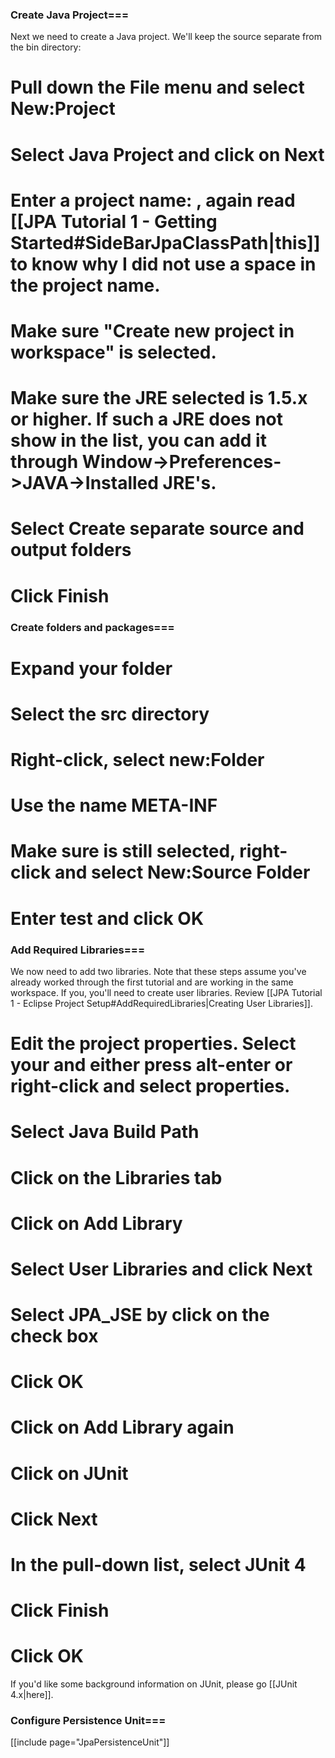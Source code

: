 ### Create Java Project===
Next we need to create a Java project. We'll keep the source separate from the bin directory:
# Pull down the **File** menu and select **New:Project**
# Select **Java Project** and click on **Next**
# Enter a project name: **<project>**, again read [[JPA Tutorial 1 - Getting Started#SideBarJpaClassPath|this]] to know why I did not use a space in the project name.
# Make sure "Create new project in workspace" is selected.
# Make sure the JRE selected is 1.5.x or higher. If such a JRE does not show in the list, you can add it through Window->Preferences->JAVA->Installed JRE's.
# Select **Create separate source and output folders**
# Click **Finish**

### Create folders and packages===
# Expand your **<project>** folder
# Select the **src** directory
# Right-click, select **new:Folder**
# Use the name **META-INF**
# Make sure **<project>** is still selected, right-click and select **New:Source Folder**
# Enter **test** and click **OK**

### Add Required Libraries===
We now need to add two libraries. Note that these steps assume you've already worked through the first tutorial and are working in the same workspace. If you, you'll need to create user libraries. Review [[JPA Tutorial 1 - Eclipse Project Setup#AddRequiredLibraries|Creating User Libraries]].
# Edit the project properties. Select your **<project>** and either press **alt-enter** or right-click and select properties.
# Select **Java Build Path**
# Click on the **Libraries** tab
# Click on **Add Library**
# Select **User Libraries** and click **Next**
# Select **JPA_JSE** by click on the check box
# Click **OK**
# Click on **Add Library** again
# Click on **JUnit**
# Click **Next**
# In the pull-down list, select **JUnit 4**
# Click **Finish**
# Click **OK**

If you'd like some background information on JUnit, please go [[JUnit 4.x|here]].

### Configure Persistence Unit===
[[include page="JpaPersistenceUnit"]]

